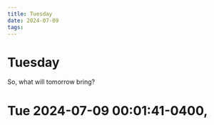 ```yaml
---
title: Tuesday
date: 2024-07-09
tags: 
---
```

# Tuesday
So, what will tomorrow bring?
# Tue 2024-07-09 00:01:41-0400, 

